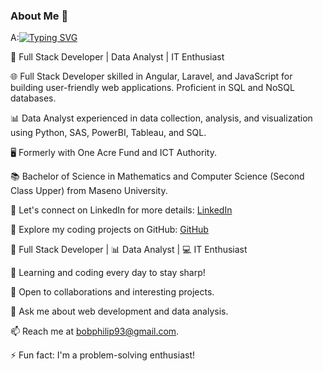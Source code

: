 ### About Me 👋

A:[![Typing SVG](https://readme-typing-svg.herokuapp.com/?lines=Web+Stack+Developer;Data+Analyst;IT+Enthusiast)](https://git.io/typing-svg)
<p id="bio" class="animated-bio">
  <span>👋 Full Stack Developer</span>
  <span> | </span>
  <span>Data Analyst</span>
  <span> | </span>
  <span>IT Enthusiast</span>
</p>
 🌐 Full Stack Developer skilled in Angular, Laravel, and JavaScript for building user-friendly web applications. Proficient in SQL and NoSQL databases. 

📊 Data Analyst experienced in data collection, analysis, and visualization using Python, SAS, PowerBI, Tableau, and SQL. 

🖥️ Formerly with One Acre Fund and ICT Authority. 

📚 Bachelor of Science in Mathematics and Computer Science (Second Class Upper) from Maseno University.

🔗 Let's connect on LinkedIn for more details: [LinkedIn](https://www.linkedin.com/in/bob-philip-54102a162/)

🔗 Explore my coding projects on GitHub: [GitHub](https://github.com/bob-aila/)

🔭 Full Stack Developer | 📊 Data Analyst | 💻 IT Enthusiast

🌱 Learning and coding every day to stay sharp!

👯 Open to collaborations and interesting projects.

💬 Ask me about web development and data analysis.

📫 Reach me at bobphilip93@gmail.com.

⚡ Fun fact: I'm a problem-solving enthusiast! 




